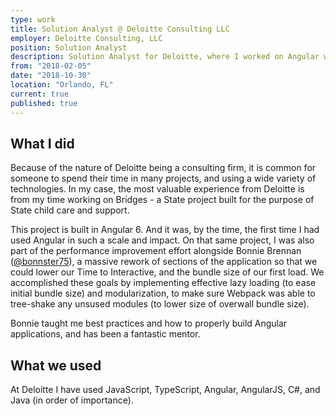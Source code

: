 ```yaml
---
type: work
title: Solution Analyst @ Deloitte Consulting LLC
employer: Deloitte Consulting, LLC
position: Solution Analyst
description: Solution Analyst for Deloitte, where I worked on Angular web applications.
from: "2018-02-05"
date: "2018-10-30"
location: "Orlando, FL"
current: true
published: true
---
```


## What I did

Because of the nature of Deloitte being a consulting firm, it is common for someone to spend their time in many projects, and using a wide variety of technologies. In my case, the most valuable experience from Deloitte is from my time working on Bridges - a State project built for the purpose of State child care and support. 

This project is built in Angular 6. And it was, by the time, the first time I had used Angular in such a scale and impact. On that same project, I was also part of the performance improvement effort alongside Bonnie Brennan ([@bonnster75](https://twitter.com/bonnster75)), a massive rework of sections of the application so that we could lower our Time to Interactive, and the bundle size of our first load. We accomplished these goals by implementing effective lazy loading (to ease initial bundle size) and modularization, to make sure Webpack was able to tree-shake any unsused modules (to lower size of overwall bundle size). 

Bonnie taught me best practices and how to properly build Angular applications, and has been a fantastic mentor. 

## What we used

At Deloitte I have used JavaScript, TypeScript, Angular, AngularJS, C#, and Java (in order of importance).